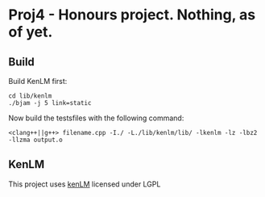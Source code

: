 Proj4 - Honours project. Nothing, as of yet.
========================================

Build
------

Build KenLM first:

```
cd lib/kenlm
./bjam -j 5 link=static
```

Now build the testsfiles with the following command:

```
<clang++||g++> filename.cpp -I./ -L./lib/kenlm/lib/ -lkenlm -lz -lbz2 -llzma output.o
```

KenLM
------
This project uses [kenLM](http://kheafield.com/code/kenlm/) licensed under LGPL
